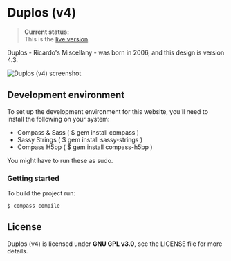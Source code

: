 # Duplos (v4)

> __Current status:__  
This is the [live version](http://duplos.org).

Duplos - Ricardo's Miscellany - was born in 2006, and this design is version 4.3.

![Duplos (v4) screenshot](https://raw.githubusercontent.com/ricardomestre/duplos-v4/master/duplos-v4-screenshot.png)

## Development environment
To set up the development environment for this website, you'll need to install the following on your system:

- Compass & Sass ( $ gem install compass )
- Sassy Strings ( $ gem install sassy-strings )
- Compass H5bp ( $ gem install compass-h5bp )

You might have to run these as sudo.

### Getting started
To build the project run:

```
$ compass compile
```

## License

Duplos (v4) is licensed under **GNU GPL v3.0**, see the LICENSE file for more details.

